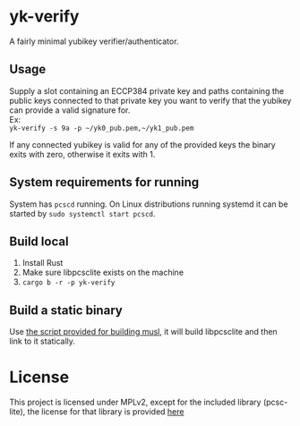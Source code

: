 # yk-verify
A fairly minimal yubikey verifier/authenticator.  

## Usage
Supply a slot containing an ECCP384 private key and paths containing the public keys connected to 
that private key you want to verify that the yubikey can provide a valid signature for.   
Ex:  
`yk-verify -s 9a -p ~/yk0_pub.pem,~/yk1_pub.pem`

If any connected yubikey is valid for any of the provided keys the binary exits with zero, otherwise it exits with 1.

## System requirements for running
System has `pcscd` running. On Linux distributions running systemd it can be started by `sudo systemctl start pcscd`.  

## Build local
1. Install Rust
2. Make sure libpcsclite exists on the machine
3. `cargo b -r -p yk-verify`

## Build a static binary
Use [the script provided for building musl](build-static.sh), it will build libpcsclite and then link to it statically.  

# License
This project is licensed under MPLv2, except for the included library (pcsc-lite), the license for that library
is provided [here](PCSC-LICENSE)
